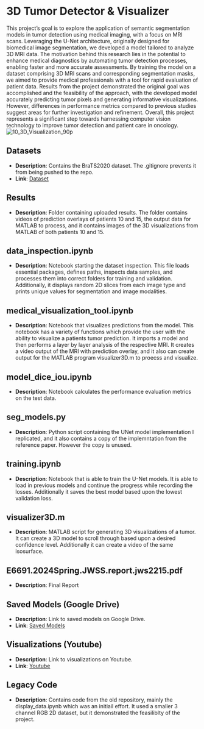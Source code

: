 # 3D Tumor Detector & Visualizer
This project’s goal is to explore the application of semantic segmentation models in tumor detection using medical imaging, with a focus on MRI scans. Leveraging the U-Net architecture, originally designed for biomedical image segmentation, we developed a model tailored to analyze 3D MRI data. The motivation behind this research lies in the potential to enhance medical diagnostics by automating tumor detection processes, enabling faster and more accurate assessments. By training the model on a dataset comprising 3D MRI scans and corresponding segmentation masks, we aimed to provide medical professionals with a tool for rapid evaluation of patient data. Results from the project demonstrated the original goal was accomplished and the feasibility of the approach, with the developed model accurately predicting tumor pixels and generating informative visualizations. However, differences in performance metrics compared to previous studies suggest areas for further investigation and refinement. Overall, this project represents a significant step towards harnessing computer vision technology to improve tumor detection and patient care in oncology.
![10_3D_Visualization_90p](https://github.com/ecbme6040/e6691-2024spring-project-jwss-jws2215/assets/144495665/5d3568bf-f5a8-4c8a-b4a5-fa1ccd3ea872)

## Datasets
- **Description**: Contains the BraTS2020 dataset. The .gitignore prevents it from being pushed to the repo.
- **Link**: [Dataset](https://www.med.upenn.edu/cbica/brats2020/data.html)

## Results
- **Description**: Folder containing uploaded results. The folder contains videos of prediction overlays of patients 10 and 15, the output data for MATLAB to process, and it contains images of the 3D visualizations from MATLAB of both patients 10 and 15. 

## data_inspection.ipynb
- **Description**: Notebook starting the dataset inspection. This file loads essential packages, defines paths, inspects data samples, and processes them into correct folders for training and validation. Additionally, it displays random 2D slices from each image type and prints unique values for segmentation and image modalities.

## medical_visualization_tool.ipynb
- **Description**: Notebook that visualizes predictions from the model. This notebook has a variety of functions which provide the user with the ability to visualize a patients tumor prediction. It imports a model and then performs a layer by layer analysis of the respective MRI. It creates a video output of the MRI with prediction overlay, and it also can create output for the MATLAB program visualizer3D.m to proecss and visualize. 

## model_dice_iou.ipynb
- **Description**: Notebook calculates the performance evaluation metrics on the test data.

## seg_models.py
- **Description**: Python script containing the UNet model implementation I replicated, and it also contains a copy of the implemntation from the reference paper. However the copy is unused.

## training.ipynb
- **Description**: Notebook that is able to train the U-Net models. It is able to load in previous models and continue the progress while recording the losses. Additionally it saves the best model based upon the lowest validation loss. 

## visualizer3D.m
- **Description**: MATLAB script for generating 3D visualizations of a tumor. It can create a 3D model to scroll through based upon a desired confidence level. Additionally it can create a video of the same isosurface. 

## E6691.2024Spring.JWSS.report.jws2215.pdf
- **Description**: Final Report
  
## Saved Models (Google Drive)
- **Description**: Link to saved models on Google Drive.
- **Link**: [Saved Models](https://drive.google.com/file/d/1FuDpOWiBS80hauSfiT39cOldma9NDcLW/view?usp=drive_link)

## Visualizations (Youtube)
- **Description**: Link to visualizations on Youtube.
- **Link**: [Youtube](https://www.youtube.com/@JohanWillemSchulzSweldens)

## Legacy Code
- **Description**: Contains code from the old repository, mainly the display_data.ipynb which was an initiail effort. It used a smaller 3 channel RGB 2D dataset, but it demonstrated the feasiliblty of the project. 
